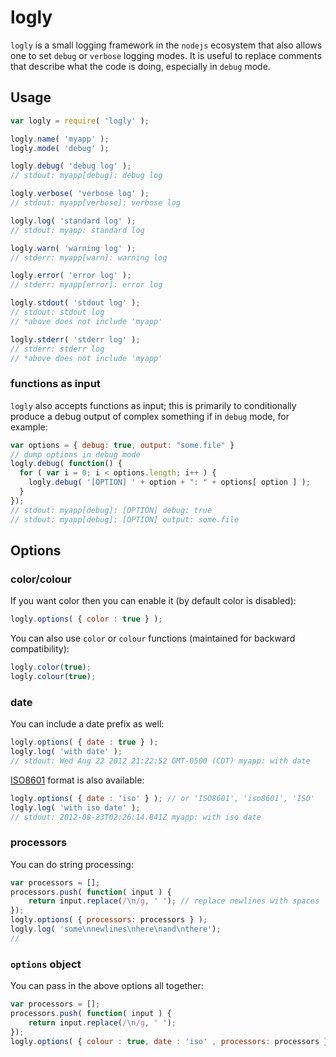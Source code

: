 logly
====

`logly` is a small logging framework in the `nodejs` ecosystem that also allows one to set `debug` or `verbose` logging modes.
It is useful to replace comments that describe what the code is doing, especially in `debug` mode.

## Usage

```javascript
var logly = require( 'logly' );

logly.name( 'myapp' );
logly.mode( 'debug' );

logly.debug( 'debug log' );
// stdout: myapp[debug]: debug log

logly.verbose( 'verbose log' );
// stdout: myapp[verbose]: verbose log

logly.log( 'standard log' );
// stdout: myapp: standard log

logly.warn( 'warning log' );
// stderr: myapp[warn]: warning log

logly.error( 'error log' );
// stderr: myapp[error]: error log

logly.stdout( 'stdout log' );
// stdout: stdout log
// *above does not include 'myapp'

logly.stderr( 'stderr log' );
// stderr: stderr log
// *above does not include 'myapp'
```

### functions as input

`logly` also accepts functions as input; this is primarily to conditionally produce a debug output of complex something if in `debug` mode, for example:

```javascript
var options = { debug: true, output: "some.file" }
// dump options in debug mode
logly.debug( function() {
  for ( var i = 0; i < options.length; i++ ) {
    logly.debug( '[OPTION] ' + option + ": " + options[ option ] );
  }
});
// stdout: myapp[debug]: [OPTION] debug: true
// stdout: myapp[debug]: [OPTION] output: some.file
```

## Options

### color/colour

If you want color then you can enable it (by default color is disabled):

```javascript
logly.options( { color : true } );
```

You can also use `color` or `colour` functions (maintained for backward compatibility):

```javascript
logly.color(true);
logly.colour(true);
```

### date

You can include a date prefix as well:

```javascript
logly.options( { date : true } );
logly.log( 'with date' );
// stdout: Wed Aug 22 2012 21:22:52 GMT-0500 (CDT) myapp: with date
```

[ISO8601](http://en.wikipedia.org/wiki/ISO_8601) format is also available:

```javascript
logly.options( { date : 'iso' } ); // or 'ISO8601', 'iso8601', 'ISO'
logly.log( 'with iso date' );
// stdout: 2012-08-23T02:26:14.841Z myapp: with iso date
```

### processors

You can do string processing:

```javascript
var processors = [];
processors.push( function( input ) {
    return input.replace(/\n/g, ' '); // replace newlines with spaces
});
logly.options( { processors: processors } );
logly.log( 'some\nnewlines\nhere\nand\nthere');
//
```

### `options` object

You can pass in the above options all together:

```javascript
var processors = [];
processors.push( function( input ) {
    return input.replace(/\n/g, ' ');
});
logly.options( { colour : true, date : 'iso' , processors: processors } );
```
